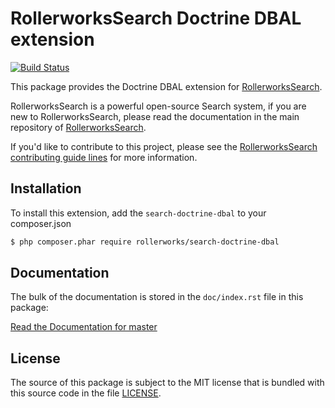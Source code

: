 RollerworksSearch Doctrine DBAL extension
=========================================

[![Build Status](https://secure.travis-ci.org/rollerworks/rollerworks-search-doctrine-dbal.svg?branch=master)](http://travis-ci.org/rollerworks/rollerworks-search-doctrine-dbal)

This package provides the Doctrine DBAL extension for [RollerworksSearch][1].

RollerworksSearch is a powerful open-source Search system, if you are new to
RollerworksSearch, please read the documentation in the main repository
of [RollerworksSearch][1].

If you'd like to contribute to this project, please see the [RollerworksSearch contributing guide lines][2]
for more information.

Installation
------------

To install this extension, add the `search-doctrine-dbal` to your composer.json

```bash
$ php composer.phar require rollerworks/search-doctrine-dbal
```

Documentation
-------------

The bulk of the documentation is stored in the `doc/index.rst`
file in this package:

[Read the Documentation for master][3]

License
-------

The source of this package is subject to the MIT license that is bundled
with this source code in the file [LICENSE](LICENSE).

[1]: https://github.com/rollerworks/RollerworksSearch
[2]: https://github.com/rollerworks/RollerworksSearch#contributing
[3]: http://rollerworks-search-doctrine-dbal.readthedocs.org/en/latest/
